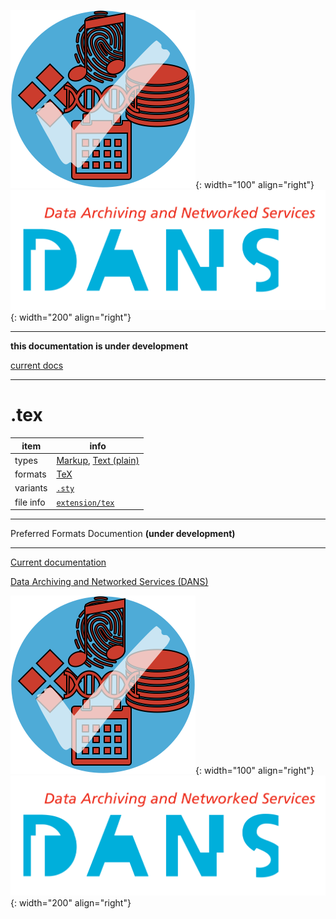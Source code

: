 ![img](../images/formats.png){: width="100" align="right"}
![img](../images/DANS.png){: width="200" align="right"}

---

**this documentation is under development**

[current docs]({{preferredFormats}})

---



# .tex

item | info
--- | ---
types | [Markup](../dataTypes/markup.md), [Text (plain)](../dataTypes/textPlain.md)
formats | [TeX](../fileFormats/tex.md)
variants | [`.sty`](../extensions/sty.md)
file info | [`extension/tex`]({{fileinfo}}/tex)




---

Preferred Formats Documention **(under development)**

---

[Current documentation]({{preferredFormats}})

[Data Archiving and Networked Services (DANS)]({{dans}})

![img](../images/formats.png){: width="100" align="right"}
![img](../images/DANS.png){: width="200" align="right"}
